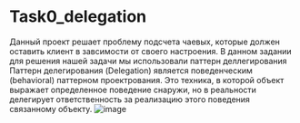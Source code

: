 # Task0_delegation


Данный проект решает проблему подсчета чаевых, которые должен оставить клиент в завсимости от своего настроения.
  В данном задании для решения нашей задачи мы использовали паттерн деллегирования
  Паттерн делегирования (Delegation) является поведенческим (behavioral) паттерном проектрования. 
  Это техника, в которой объект выражает определенное поведение снаружи, но в реальности делегирует ответственность за
  реализацию этого поведения связанному объекту.
  ![image](https://user-images.githubusercontent.com/74929266/209259114-8b78b059-1b63-456a-9bc7-416ffde6f876.png)

